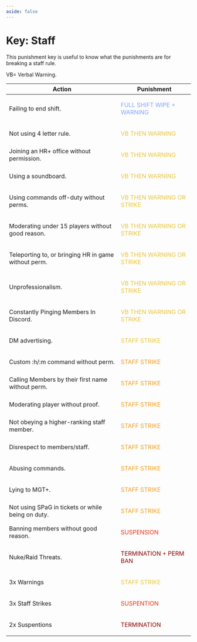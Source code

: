 ```yaml
---
aside: false
---
```


# Key: Staff

This punishment key is useful to know what the punishments are for breaking a staff rule.

VB= Verbal Warning.

| Action                                               | Punishment                                               |
| ---------------------------------------------------- | -------------------------------------------------------- |
| Failing to end shift.                                | <p style="color: #85a4fd;">FULL SHIFT WIPE + WARNING</p> |
| Not using 4 letter rule.                             | <p style="color: #e8c53d;"> VB THEN WARNING</p>          |
| Joining an HR+ office without permission.            | <p style="color: #e8c53d;"> VB THEN WARNING</p>                   |
| Using a soundboard.                                  | <p style="color: #e8c53d;"> VB THEN WARNING</p>                   |
| Using commands off-duty without perms.               | <p style="color: #e8c53d;"> VB THEN WARNING OR STRIKE</p>         |
| Moderating under 15 players without good reason.     | <p style="color: #e8c53d;"> VB THEN WARNING OR STRIKE</p>         |
| Teleporting to, or bringing HR in game without perm. | <p style="color: #e8c53d;"> VB THEN WARNING OR STRIKE</p>         |
| Unprofessionalism.                                   | <p style="color: #e8c53d;"> VB THEN WARNING OR STRIKE</p>         |
| Constantly Pinging Members  In Discord.              | <p style="color: #e8c53d;"> VB THEN WARNING OR STRIKE</p>         |
| DM advertising.                                      | <p style="color: #e8c53d;">STAFF STRIKE</p>              |
| Custom :h/:m command without perm.                   | <p style="color: #ef9f1d;">STAFF STRIKE</p>              |
| Calling Members by their first name without perm.    | <p style="color: #ef9f1d;">STAFF STRIKE</p>              |
| Moderating player without proof.                     | <p style="color: #ef9f1d;">STAFF STRIKE</p>              |
| Not obeying a higher-ranking staff member.           | <p style="color: #ef9f1d;">STAFF STRIKE</p>              |
| Disrespect to members/staff.                         | <p style="color: #ef9f1d;">STAFF STRIKE</p>              |
| Abusing commands.                                    | <p style="color: #ef9f1d;">STAFF STRIKE</p>              |
| Lying to MGT+.                                       | <p style="color: #ef9f1d;">STAFF STRIKE</p>              |
| Not using SPaG in tickets or while being on duty.    | <p style="color: #ef9f1d;">STAFF STRIKE</p>              |
| Banning members without good reason.                 | <p style="color: #e83413;">SUSPENSION</p>                |
| Nuke/Raid Threats.                                   | <p style="color: #8b0000;">TERMINATION + PERM BAN</p>    |
| 3x Warnings            | <p style="color: #e8c53d;"> STAFF STRIKE</p>                   |
| 3x Staff Strikes       | <p style="color: #e83413;"> SUSPENTION</p>                     |
| 2x Suspentions         | <p style="color: #8b0000;"> TERMINATION</p>                    |

